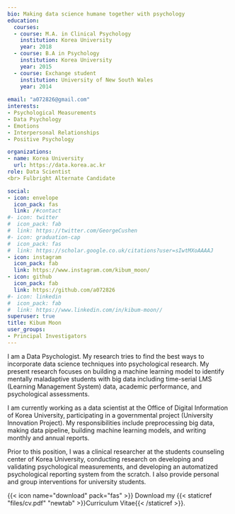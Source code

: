 ```yaml
---
bio: Making data science humane together with psychology
education:
  courses:
  - course: M.A. in Clinical Psychology
    institution: Korea University
    year: 2018
  - course: B.A in Psychology
    institution: Korea University
    year: 2015
  - course: Exchange student
    institution: University of New South Wales
    year: 2014
    
email: "a072826@gmail.com"
interests:
- Psychological Measurements
- Data Psychology
- Emotions
- Interpersonal Relationships
- Positive Psychology

organizations:
- name: Korea University
  url: https://data.korea.ac.kr
role: Data Scientist 
<br> Fulbright Alternate Candidate

social:
- icon: envelope
  icon_pack: fas
  link: /#contact
#- icon: twitter
#  icon_pack: fab
#  link: https://twitter.com/GeorgeCushen
#- icon: graduation-cap
#  icon_pack: fas
#  link: https://scholar.google.co.uk/citations?user=sIwtMXoAAAAJ
- icon: instagram
  icon_pack: fab
  link: https://www.instagram.com/kibum_moon/
- icon: github
  icon_pack: fab
  link: https://github.com/a072826
#- icon: linkedin
#  icon_pack: fab
#  link: https://www.linkedin.com/in/kibum-moon//
superuser: true
title: Kibum Moon
user_groups:
- Principal Investigators
---
```


I am a Data Psychologist. My research tries to find the best ways to incorporate data science techniques into psychological research. My present research focuses on building a machine learning model to identify mentally maladaptive students with big data including time-serial LMS (Learning Management System) data, academic performance, and psychological assessments. 
 
I am currently working as a data scientist at the Office of Digital Information of Korea University, participating in a governmental project (University Innovation Project). My responsibilities include preprocessing big data, making data pipeline, building machine learning models, and writing monthly and annual reports. 

Prior to this position, I was a clinical researcher at the students counseling center of Korea University, conducting research on developing and validating psychological measurements, and developing an automatized psychological reporting system from the scratch. I also provide personal and group interventions for university students.

{{< icon name="download" pack="fas" >}} Download my {{< staticref "files/cv.pdf" "newtab" >}}Curriculum Vitae{{< /staticref >}}.
